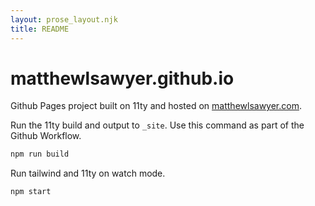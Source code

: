 ```yaml
---
layout: prose_layout.njk
title: README
---
```


# matthewlsawyer.github.io

Github Pages project built on 11ty and hosted on [matthewlsawyer.com](https://matthewlsawyer.com).

Run the 11ty build and output to `_site`. Use this command as part of the Github Workflow.

```bash
npm run build
```

Run tailwind and 11ty on watch mode.

```bash
npm start
```
